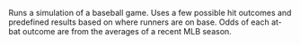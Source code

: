 Runs a simulation of a baseball game. Uses a few possible hit outcomes and predefined results based on where runners are on base. Odds of each at-bat outcome are from the averages of a recent MLB season.
